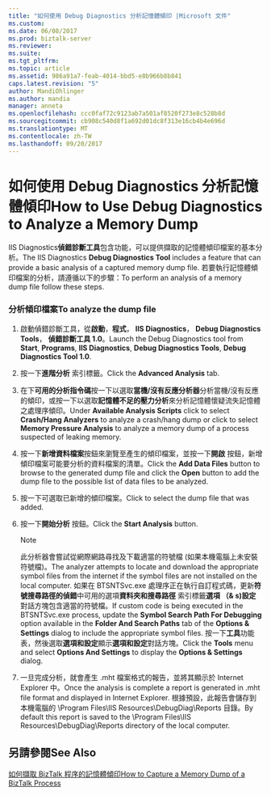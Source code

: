 ```yaml
---
title: "如何使用 Debug Diagnostics 分析記憶體傾印 |Microsoft 文件"
ms.custom: 
ms.date: 06/08/2017
ms.prod: biztalk-server
ms.reviewer: 
ms.suite: 
ms.tgt_pltfrm: 
ms.topic: article
ms.assetid: 986a91a7-feab-4014-bbd5-e8b966b8b841
caps.latest.revision: "5"
author: MandiOhlinger
ms.author: mandia
manager: anneta
ms.openlocfilehash: ccc0faf72c9123ab7a501af8520f273e8c528b8d
ms.sourcegitcommit: cb908c540d8f1a692d01dc8f313e16cb4b4e696d
ms.translationtype: MT
ms.contentlocale: zh-TW
ms.lasthandoff: 09/20/2017
---
```

# <a name="how-to-use-debug-diagnostics-to-analyze-a-memory-dump"></a><span data-ttu-id="0a1dd-102">如何使用 Debug Diagnostics 分析記憶體傾印</span><span class="sxs-lookup"><span data-stu-id="0a1dd-102">How to Use Debug Diagnostics to Analyze a Memory Dump</span></span>
<span data-ttu-id="0a1dd-103">IIS Diagnostics**偵錯診斷工具**包含功能，可以提供擷取的記憶體傾印檔案的基本分析。</span><span class="sxs-lookup"><span data-stu-id="0a1dd-103">The IIS Diagnostics **Debug Diagnostics Tool** includes a feature that can provide a basic analysis of a captured memory dump file.</span></span> <span data-ttu-id="0a1dd-104">若要執行記憶體傾印檔案的分析，請遵循以下的步驟：</span><span class="sxs-lookup"><span data-stu-id="0a1dd-104">To perform an analysis of a memory dump file follow these steps.</span></span>  
  
### <a name="to-analyze-the-dump-file"></a><span data-ttu-id="0a1dd-105">分析傾印檔案</span><span class="sxs-lookup"><span data-stu-id="0a1dd-105">To analyze the dump file</span></span>  
  
1.  <span data-ttu-id="0a1dd-106">啟動偵錯診斷工具，從**啟動**，**程式**， **IIS Diagnostics**， **Debug Diagnostics Tools**， **偵錯診斷工具 1.0**。</span><span class="sxs-lookup"><span data-stu-id="0a1dd-106">Launch the Debug Diagnostics tool from **Start**, **Programs**, **IIS Diagnostics**, **Debug Diagnostics Tools**, **Debug Diagnostics Tool 1.0**.</span></span>  
  
2.  <span data-ttu-id="0a1dd-107">按一下**進階分析** 索引標籤。</span><span class="sxs-lookup"><span data-stu-id="0a1dd-107">Click the **Advanced Analysis** tab.</span></span>  
  
3.  <span data-ttu-id="0a1dd-108">在下**可用的分析指令碼**按一下以選取**當機/沒有反應分析器**分析當機/沒有反應的傾印，或按一下以選取**記憶體不足的壓力分析**來分析記憶體懷疑流失記憶體之處理序傾印。</span><span class="sxs-lookup"><span data-stu-id="0a1dd-108">Under **Available Analysis Scripts** click to select **Crash/Hang Analyzers** to analyze a crash/hang dump or click to select **Memory Pressure Analysis** to analyze a memory dump of a process suspected of leaking memory.</span></span>  
  
4.  <span data-ttu-id="0a1dd-109">按一下**新增資料檔案**按鈕來瀏覽至產生的傾印檔案，並按一下**開啟** 按鈕，新增傾印檔案可能要分析的資料檔案的清單。</span><span class="sxs-lookup"><span data-stu-id="0a1dd-109">Click the **Add Data Files** button to browse to the generated dump file and click the **Open** button to add the dump file to the possible list of data files to be analyzed.</span></span>  
  
5.  <span data-ttu-id="0a1dd-110">按一下可選取已新增的傾印檔案。</span><span class="sxs-lookup"><span data-stu-id="0a1dd-110">Click to select the dump file that was added.</span></span>  
  
6.  <span data-ttu-id="0a1dd-111">按一下**開始分析** 按鈕。</span><span class="sxs-lookup"><span data-stu-id="0a1dd-111">Click the **Start Analysis** button.</span></span>  
  
    > [!NOTE]
    >  <span data-ttu-id="0a1dd-112">此分析器會嘗試從網際網路尋找及下載適當的符號檔 (如果本機電腦上未安裝符號檔)。</span><span class="sxs-lookup"><span data-stu-id="0a1dd-112">The analyzer attempts to locate and download the appropriate symbol files from the internet if the symbol files are not installed on the local computer.</span></span> <span data-ttu-id="0a1dd-113">如果在 BTSNTSvc.exe 處理序正在執行自訂程式碼，更新**符號搜尋路徑的偵錯**中可用的選項**資料夾和搜尋路徑** 索引標籤**選項 （& s)設定**對話方塊包含適當的符號檔。</span><span class="sxs-lookup"><span data-stu-id="0a1dd-113">If custom code is being executed in the BTSNTSvc.exe process, update the **Symbol Search Path For Debugging** option available in the **Folder And Search Paths** tab of the **Options & Settings** dialog to include the appropriate symbol files.</span></span> <span data-ttu-id="0a1dd-114">按一下**工具**功能表，然後選取**選項和設定**顯示**選項和設定**對話方塊。</span><span class="sxs-lookup"><span data-stu-id="0a1dd-114">Click the **Tools** menu and select **Options And Settings** to display the **Options & Settings** dialog.</span></span>  
  
7.  <span data-ttu-id="0a1dd-115">一旦完成分析，就會產生 .mht 檔案格式的報告，並將其顯示於 Internet Explorer 中。</span><span class="sxs-lookup"><span data-stu-id="0a1dd-115">Once the analysis is complete a report is generated in .mht file format and displayed in Internet Explorer.</span></span> <span data-ttu-id="0a1dd-116">根據預設，此報告會儲存到本機電腦的 \Program Files\IIS Resources\DebugDiag\Reports 目錄。</span><span class="sxs-lookup"><span data-stu-id="0a1dd-116">By default this report is saved to the \Program Files\IIS Resources\DebugDiag\Reports directory of the local computer.</span></span>  
  
## <a name="see-also"></a><span data-ttu-id="0a1dd-117">另請參閱</span><span class="sxs-lookup"><span data-stu-id="0a1dd-117">See Also</span></span>  
 [<span data-ttu-id="0a1dd-118">如何擷取 BizTalk 程序的記憶體傾印</span><span class="sxs-lookup"><span data-stu-id="0a1dd-118">How to Capture a Memory Dump of a BizTalk Process</span></span>](../core/how-to-capture-a-memory-dump-of-a-biztalk-process.md)